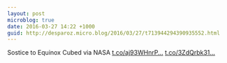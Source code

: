 ```yaml
---
layout: post
microblog: true
date: 2016-03-27 14:22 +1000
guid: http://desparoz.micro.blog/2016/03/27/t713944294390935552.html
---
```

Sostice to Equinox Cubed via NASA [t.co/aj93WHnrP...](https://t.co/aj93WHnrP8) [t.co/3ZdQrbk31...](https://t.co/3ZdQrbk31a)
